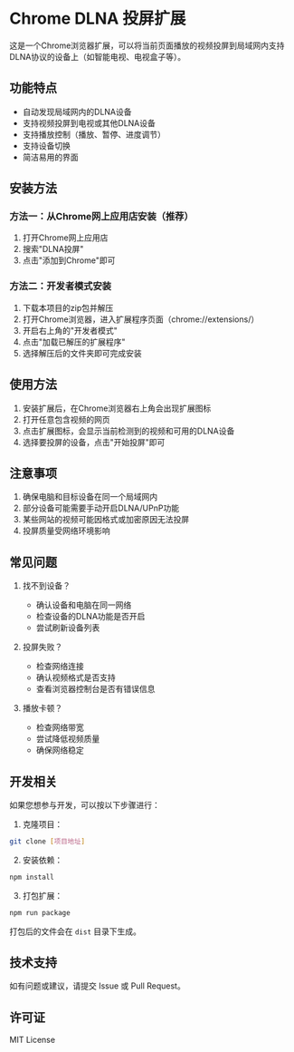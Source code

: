 # Chrome DLNA 投屏扩展

这是一个Chrome浏览器扩展，可以将当前页面播放的视频投屏到局域网内支持DLNA协议的设备上（如智能电视、电视盒子等）。

## 功能特点

- 自动发现局域网内的DLNA设备
- 支持视频投屏到电视或其他DLNA设备
- 支持播放控制（播放、暂停、进度调节）
- 支持设备切换
- 简洁易用的界面

## 安装方法

### 方法一：从Chrome网上应用店安装（推荐）

1. 打开Chrome网上应用店
2. 搜索"DLNA投屏"
3. 点击"添加到Chrome"即可

### 方法二：开发者模式安装

1. 下载本项目的zip包并解压
2. 打开Chrome浏览器，进入扩展程序页面（chrome://extensions/）
3. 开启右上角的"开发者模式"
4. 点击"加载已解压的扩展程序"
5. 选择解压后的文件夹即可完成安装

## 使用方法

1. 安装扩展后，在Chrome浏览器右上角会出现扩展图标
2. 打开任意包含视频的网页
3. 点击扩展图标，会显示当前检测到的视频和可用的DLNA设备
4. 选择要投屏的设备，点击"开始投屏"即可

## 注意事项

1. 确保电脑和目标设备在同一个局域网内
2. 部分设备可能需要手动开启DLNA/UPnP功能
3. 某些网站的视频可能因格式或加密原因无法投屏
4. 投屏质量受网络环境影响

## 常见问题

1. 找不到设备？
   - 确认设备和电脑在同一网络
   - 检查设备的DLNA功能是否开启
   - 尝试刷新设备列表

2. 投屏失败？
   - 检查网络连接
   - 确认视频格式是否支持
   - 查看浏览器控制台是否有错误信息

3. 播放卡顿？
   - 检查网络带宽
   - 尝试降低视频质量
   - 确保网络稳定

## 开发相关

如果您想参与开发，可以按以下步骤进行：

1. 克隆项目：
```bash
git clone [项目地址]
```

2. 安装依赖：
```bash
npm install
```

3. 打包扩展：
```bash
npm run package
```

打包后的文件会在 `dist` 目录下生成。

## 技术支持

如有问题或建议，请提交 Issue 或 Pull Request。

## 许可证

MIT License 